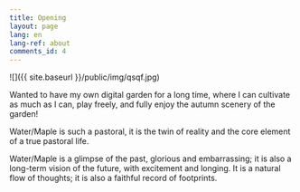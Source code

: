 ```yaml
---
title: Opening
layout: page
lang: en
lang-ref: about
comments_id: 4
---
```

![]({{ site.baseurl }}/public/img/qsqf.jpg)

Wanted to have my own digital garden for a long time, where I can cultivate as much as I can, play freely, and fully enjoy the autumn scenery of the garden!

Water/Maple is such a pastoral, it is the twin of reality and the core element of a true pastoral life.

Water/Maple is a glimpse of the past, glorious and embarrassing; it is also a long-term vision of the future, with excitement and longing. It is a natural flow of thoughts; it is also a faithful record of footprints. 
